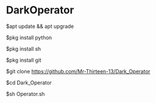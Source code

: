 # DarkOperator

$apt update && apt upgrade

$pkg install python

$pkg install sh

$pkg install git

$git clone https://github.com/Mr-Thirteen-13/Dark_Operator

$cd Dark_Operator

$sh Operator.sh
